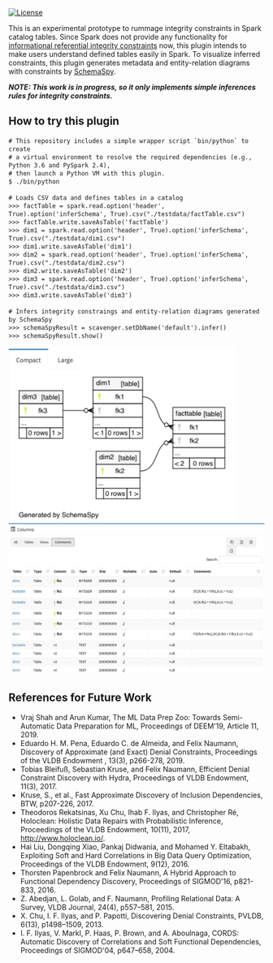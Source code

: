 [![License](http://img.shields.io/:license-Apache_v2-blue.svg)](https://github.com/maropu/scavenger/blob/master/LICENSE)

This is an experimental prototype to rummage integrity constraints in Spark catalog tables.
Since Spark does not provide any functionality for
[informational referential integrity constraints](https://issues.apache.org/jira/browse/SPARK-19842) now,
this plugin intends to make users understand defined tables easily in Spark.
To visualize inferred constraints, this plugin generates metadata and
entity-relation diagrams with constraints by [SchemaSpy](http://schemaspy.org/).

***NOTE: This work is in progress, so it only implements simple inferences rules for integrity constraints.***

## How to try this plugin

    # This repository includes a simple wrapper script `bin/python` to create
    # a virtual environment to resolve the required dependencies (e.g., Python 3.6 and PySpark 2.4),
    # then launch a Python VM with this plugin.
    $ ./bin/python

    # Loads CSV data and defines tables in a catalog
    >>> factTable = spark.read.option('header', True).option('inferSchema', True).csv("./testdata/factTable.csv")
    >>> factTable.write.saveAsTable('factTable')
    >>> dim1 = spark.read.option('header', True).option('inferSchema', True).csv("./testdata/dim1.csv")
    >>> dim1.write.saveAsTable('dim1')
    >>> dim2 = spark.read.option('header', True).option('inferSchema', True).csv("./testdata/dim2.csv")
    >>> dim2.write.saveAsTable('dim2')
    >>> dim3 = spark.read.option('header', True).option('inferSchema', True).csv("./testdata/dim3.csv")
    >>> dim3.write.saveAsTable('dim3')

    # Infers integrity constraings and entity-relation diagrams generated by SchemaSpy
    >>> schemaSpyResult = scavenger.setDbName('default').infer()
    >>> schemaSpyResult.show()

<img src="resources/scavenger-fk.png" width="450px">

<img src="resources/scavenger-constraints.png" width="600px">

## References for Future Work

 - Vraj Shah and Arun Kumar, The ML Data Prep Zoo: Towards Semi-Automatic Data Preparation for ML, Proceedings of DEEM'19, Article 11, 2019.
 - Eduardo H. M. Pena, Eduardo C. de Almeida, and Felix Naumann, Discovery of Approximate (and Exact) Denial Constraints, Proceedings of the VLDB Endowment , 13(3), p266-278, 2019.
 - Tobias Bleifuß, Sebastian Kruse, and Felix Naumann, Efficient Denial Constraint Discovery with Hydra, Proceedings of VLDB Endowment, 11(3), 2017.
 - Kruse, S., et al., Fast Approximate Discovery of Inclusion Dependencies, BTW, p207-226, 2017.
 - Theodoros Rekatsinas, Xu Chu, Ihab F. Ilyas, and Christopher Ré, Holoclean: Holistic Data Repairs with Probabilistic Inference, Proceedings of the VLDB Endowment, 10(11), 2017, http://www.holoclean.io/.
 - Hai Liu, Dongqing Xiao, Pankaj Didwania, and Mohamed Y. Eltabakh, Exploiting Soft and Hard Correlations in Big Data Query Optimization, Proceedings of the VLDB Endowment, 9(12), 2016.
 - Thorsten Papenbrock and Felix Naumann, A Hybrid Approach to Functional Dependency Discovery, Proceedings of SIGMOD'16, p821-833, 2016.
 - Z. Abedjan, L. Golab, and F. Naumann, Profiling Relational Data: A Survey, VLDB Journal, 24(4), p557–581, 2015.
 - X. Chu, I. F. Ilyas, and P. Papotti, Discovering Denial Constraints, PVLDB, 6(13), p1498–1509, 2013.
 - I. F. Ilyas, V. Markl, P. Haas, P. Brown, and A. Aboulnaga, CORDS: Automatic Discovery of Correlations and Soft Functional Dependencies, Proceedings of SIGMOD'04, p647–658, 2004.

